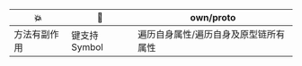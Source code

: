 | :boom:       | :musical_keyboard: | own/proto                             |
| ------------ | ------------------ | ------------------------------------- |
| 方法有副作用 | 键支持 Symbol      | 遍历自身属性/遍历自身及原型链所有属性 |
